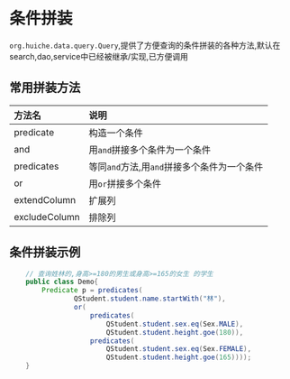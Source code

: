 # 条件拼装
`org.huiche.data.query.Query`,提供了方便查询的条件拼装的各种方法,默认在search,dao,service中已经被继承/实现,已方便调用
## 常用拼装方法
方法名|说明
:-|:-
predicate|构造一个条件
and|用`and`拼接多个条件为一个条件
predicates|等同`and`方法,用`and`拼接多个条件为一个条件
or|用`or`拼接多个条件
extendColumn|扩展列
excludeColumn|排除列

## 条件拼装示例
```java
    // 查询姓林的,身高>=180的男生或身高>=165的女生 的学生
    public class Demo{
        Predicate p = predicates(
                QStudent.student.name.startWith("林"),
                or(
                    predicates(
                        QStudent.student.sex.eq(Sex.MALE),
                        QStudent.student.height.goe(180)),
                    predicates(
                        QStudent.student.sex.eq(Sex.FEMALE),
                        QStudent.student.height.goe(165))));
    }
    
```